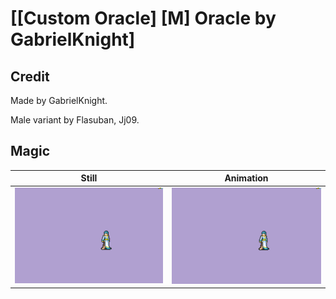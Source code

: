 # [\[Custom Oracle\] \[M\] Oracle by GabrielKnight]

## Credit

Made by GabrielKnight. 

Male variant by Flasuban, Jj09.

## Magic

| Still | Animation |
| :---: | :-------: |
| ![Magic still](./Magic_000.png) | ![Magic animation](./Magic.gif) |
